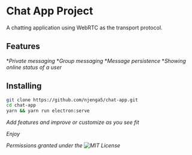 # Chat App Project
A chatting application using WebRTC as the transport protocol.

## Features
**Private messaging*
**Group messaging*
**Message persistence*
**Showing online status of a user*

## Installing
```sh
git clone https://github.com/njenga5/chat-app.git
cd chat-app
yarn && yarn run electron:serve
```

_Add features and improve or customize as you see fit_


_Enjoy_


_Permissions granted under the ![MIT](/LICENSE) License_